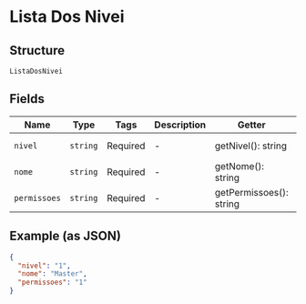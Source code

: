 
# Lista Dos Nivei

## Structure

`ListaDosNivei`

## Fields

| Name | Type | Tags | Description | Getter | Setter |
|  --- | --- | --- | --- | --- | --- |
| `nivel` | `string` | Required | - | getNivel(): string | setNivel(string nivel): void |
| `nome` | `string` | Required | - | getNome(): string | setNome(string nome): void |
| `permissoes` | `string` | Required | - | getPermissoes(): string | setPermissoes(string permissoes): void |

## Example (as JSON)

```json
{
  "nivel": "1",
  "nome": "Master",
  "permissoes": "1"
}
```

